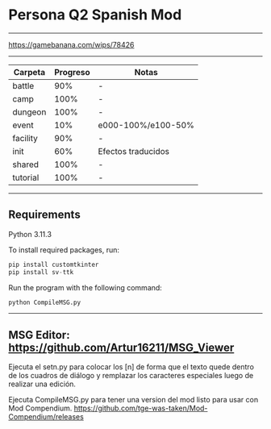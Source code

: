 # Persona Q2 Spanish Mod
--------
https://gamebanana.com/wips/78426

--------
| Carpeta     | Progreso      | Notas     |
| ------------- | ------------- | -------- |
| battle          | 90%         | -  |
| camp           | 100%         | -  |
| dungeon           | 100%         | -  |
| event           | 10%         | e000-100%/e100-50%  |
| facility           | 90%         | -  |
| init           | 60%         | Efectos traducidos  |
| shared           | 100%         | -  |
| tutorial           | 100%         | -  |

--------
Requirements
--------
Python 3.11.3

To install required packages, run:
```python
pip install customtkinter
pip install sv-ttk
```
Run the program with the following command:
```python
python CompileMSG.py
```
--------
MSG Editor:
https://github.com/Artur16211/MSG_Viewer
--------

Ejecuta el setn.py para colocar los [n] de forma que el texto quede dentro de los cuadros de diálogo y remplazar los caracteres especiales luego de realizar una edición.

Ejecuta CompileMSG.py para tener una version del mod listo para usar con Mod Compendium.
https://github.com/tge-was-taken/Mod-Compendium/releases
